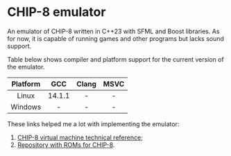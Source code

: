 # CHIP-8 emulator

An emulator of CHIP-8 written in C++23 with SFML and Boost libraries. As for now, it is capable of running games and other programs but lacks sound support.

Table below shows compiler and platform support for the current version of the emulator.

| Platform | GCC | Clang | MSVC |
|:--------:|:---:|:-----:|:----:|
| Linux | 14.1.1 | - | -|
| Windows | - | - | - |

These links helped me a lot with implementing the emulator:

1. [CHIP-8 virtual machine technical reference](http://devernay.free.fr/hacks/chip8/C8TECH10.HTM);
2. [Repository with ROMs for CHIP-8](https://github.com/Timendus/chip8-test-suite).
